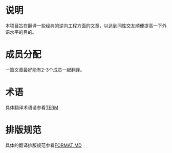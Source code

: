 # 说明

本项目旨在翻译一些经典的逆向工程方面的文章，以达到同性交友顺便提高一下外语水平的目的。

# 成员分配

一篇文章最好能有2-3个成员一起翻译。

# 术语

具体翻译术语请参看[TERM](TERM.md)

# 排版规范

具体的翻译排版规范参看[FORMAT.MD](FORMAT.MD)
